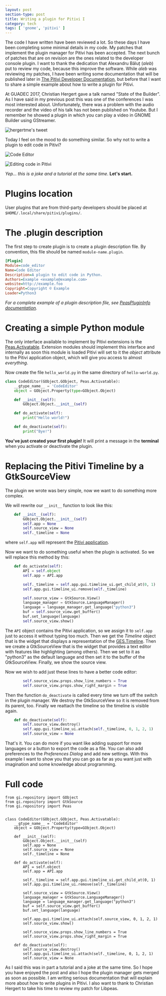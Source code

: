 ```yaml
---
layout: post
section-type: post
title: Writing a plugin for Pitivi I
category: tech
tags: [ 'gnome', 'pitivi' ]
---
```


The code I have written have been reviewed a lot. So these days I have been completing some minimal details in my code. My patches that implement the plugin manager for Pitivi has been accepted. The next bunch of patches that are on revision are the ones related to the developer console plugin. I want to thank the dedication that Alexandru Băluț (*aleb*) put to review my code, because this improve the software. While *aleb* was reviewing my patches, I have been writing some documentation that will be published later in [The Pitivi Developer Documentation](http://developer.pitivi.org/), but before that I want to share a simple example about how to write a plugin for Pitivi.

At GUADEC 2017, Christian Hergert gave a talk named "State of the Builder". As I have said in my previous post this was one of the conferences I was most interested about. Unfortunately, there was a problem with the audio recorder and the video of his talk has not been published on Youtube. But I remember he showed a plugin in which you can play a video in GNOME Builder using GStreamer. 

![hergertme's tweet](/assets/hergertme-twitter-1.png)

Today I feel on the mood to do something similar. So why not to write a plugin to edit code in Pitivi?


![Code Editor](/assets/plugin-code-editor.png)

![Editing code in Pitivi](/assets/plugins-pitivi-code-editor-1.gif)

*Yep... this is a joke and a tutorial at the same time*.
**Let's start.**

# Plugins location

User plugins that are from third-party developers should be placed at `$HOME/.local/share/pitivi/plugins/`.

# The **.plugin** description

The first step to create plugin is to create a plugin description file. By convention, this file should be named `module-name.plugin`.

```ini
[Plugin]
Module=code_editor
Name=Code Editor
Description=A plugin to edit code in Python.
Authors=Example <example@example.com>
website=http://example.foo
Copyright=Copyright © Example
Loader=Python3
```

*For a complete example of a plugin description file, see [PeasPluginInfo documentation](https://developer.gnome.org/libpeas/stable/PeasPluginInfo.html).*

# Creating a simple Python module
The only interface available to implement by Pitivi extensions is the [Peas.Activatable](https://lazka.github.io/pgi-docs/#Peas-1.0/classes/Activatable.html#Peas.Activatable). Extension modules should implement this interface and internally as soon this module is loaded Pitivi will set to it the *object* attribute to the Pitivi application object, which will give you access to almost *everything*.

Now create the file `hello_world.py` in the same directory of `hello-world.py`.

```python
class CodeEditor(GObject.GObject, Peas.Activatable):
    __gtype_name__ = 'CodeEditor'
    object = GObject.Property(type=GObject.Object)

    def __init__(self):
        GObject.Object.__init__(self)

    def do_activate(self):
        print("Hello world!")

    def do_deactivate(self):
        print("Bye!")
```

**You've just created your first plugin!** It will print a message in the **terminal** when you activate or deactivate the plugin.

# Replacing the Pitivi Timeline by a GtkSourceView
The plugin we wrote was bery simple, now we want to do something more complex.

We will rewrite our `__init__` function to look like this:

```python
    def __init__(self):
        GObject.Object.__init__(self)
        self.app = None
        self.source_view = None
        self._timeline = None
```

where `self.app` will represent the [Pitivi application](https://git.gnome.org/browse/pitivi/tree/pitivi/application.py#n53).

Now we want to do something useful when the plugin is activated. So we will replace this method by this:

```python
    def do_activate(self):
        API = self.object
        self.app = API.app

        self._timeline = self.app.gui.timeline_ui.get_child_at(0, 1)
        self.app.gui.timeline_ui.remove(self._timeline)

        self.source_view = GtkSource.View()
        language_manager = GtkSource.LanguageManager()
        language = language_manager.get_language("python3")
        buf = self.source_view.get_buffer()
        buf.set_language(language)
        self.source_view.show()
```

The `API` object contains the Pitivi application, so we assign it to `self.app` just to access it without typing too much. Then we get the *Timeline* object that is the widget that displays a representation of the [GES.Timeline](https://lazka.github.io/pgi-docs/GES-1.0/classes/Timeline.html). Then we create a GtkSourceView that is the widget that provides a text editor with features like highlighting (among others). Then we set to it as "python3" as the default language and then set it to the buffer of the GtkSourceView. Finally, we show the source view.

Now we wish to add just these lines to have a better code editor:

```python
        self.source_view.props.show_line_numbers = True
        self.source_view.props.show_right_margin = True
```

Then the function `do_deactivate` is called every time we turn off the switch in the plugin manager. We destroy the GtkSourceView so it is removed from its parent, too. Finally we reattach the timeline so the timeline is visible again.

```python
    def do_deactivate(self):
        self.source_view.destroy()
        self.app.gui.timeline_ui.attach(self._timeline, 0, 1, 2, 1)
        self.source_view = None
```

That's it. You can do more if you want like adding support for more languages or a button to export the code as a file. You can also add preferences to the *Preferences Dialog* and add new settings. With this example I want to show you that you can go as far as you want just with imagination and some knowledge about programming.

# Full code

```python3
from gi.repository import GObject
from gi.repository import GtkSource
from gi.repository import Peas


class CodeEditor(GObject.GObject, Peas.Activatable):
    __gtype_name__ = 'CodeEditor'
    object = GObject.Property(type=GObject.Object)

    def __init__(self):
        GObject.Object.__init__(self)
        self.app = None
        self.source_view = None
        self._timeline = None

    def do_activate(self):
        API = self.object
        self.app = API.app

        self._timeline = self.app.gui.timeline_ui.get_child_at(0, 1)
        self.app.gui.timeline_ui.remove(self._timeline)

        self.source_view = GtkSource.View()
        language_manager = GtkSource.LanguageManager()
        language = language_manager.get_language("python3")
        buf = self.source_view.get_buffer()
        buf.set_language(language)

        self.app.gui.timeline_ui.attach(self.source_view, 0, 1, 2, 1)
        self.source_view.show()

        self.source_view.props.show_line_numbers = True
        self.source_view.props.show_right_margin = True

    def do_deactivate(self):
        self.source_view.destroy()
        self.app.gui.timeline_ui.attach(self._timeline, 0, 1, 2, 1)
        self.source_view = None

```

As I said this was in part a tutorial and a joke at the same time. So I hope you have enjoyed the post and also I hope the plugin manager gets merged as soon as possible. I am writing serious documentation that will explain more about how to write plugins in Pitivi. I also want to thank to Christian Hergert to take his time to review my patch for Libpeas.
